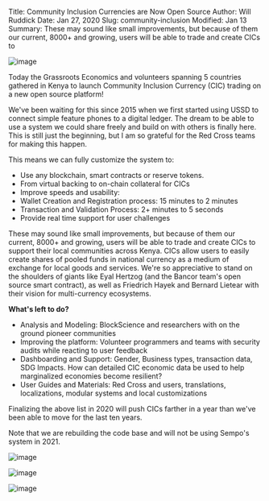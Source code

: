 Title: Community Inclusion Currencies are Now Open Source
Author: Will Ruddick
Date: Jan 27, 2020
Slug: community-inclusion
Modified: Jan 13
Summary: These may sound like small improvements, but because of them our current, 8000+ and growing, users will be able to trade and create CICs to

![image](images/blog/community-inclusion1.webp)

Today the Grassroots Economics and volunteers spanning 5 countries
gathered in Kenya to launch Community Inclusion Currency (CIC) trading
on a new open source platform!

We've been waiting for this since 2015 when we first started using USSD
to connect simple feature phones to a digital ledger. The dream to be
able to use a system we could share freely and build on with others is
finally here. This is still just the beginning, but I am so grateful for
the Red Cross teams for making this happen.

This means we can fully customize the system to:

- Use any blockchain, smart contracts or reserve tokens.
- From virtual backing to on-chain collateral for CICs
- Improve speeds and usability:
- Wallet Creation and Registration process: 15 minutes to 2 minutes
- Transaction and Validation Process: 2+ minutes to 5 seconds
- Provide real time support for user challenges

These may sound like small improvements, but because of them our
current, 8000+ and growing, users will be able to trade and create CICs
to support their local communities across Kenya. CICs allow users to
easily create shares of pooled funds in national currency as a medium of
exchange for local goods and services. We're so appreciative to stand on
the shoulders of giants like Eyal Hertzog (and the Bancor team's open
source smart contract), as well as Friedrich Hayek and Bernard Lietear
with their vision for multi-currency ecosystems.

**What's left to do?**

- Analysis and Modeling: BlockScience and researchers with on the
  ground pioneer communities
- Improving the platform: Volunteer programmers and teams with
  security audits while reacting to user feedback
- Dashboarding and Support: Gender, Business types, transaction data,
  SDG Impacts. How can detailed CIC economic data be used to help
  marginalized economies become resilient?
- User Guides and Materials: Red Cross and users, translations,
  localizations, modular systems and local customizations

Finalizing the above list in 2020 will push CICs farther in a year than
we've been able to move for the last ten years.

Note that we are rebuilding the code base and will not be using Sempo's
system in 2021.

![image](images/blog/community-inclusion93.webp)

![image](images/blog/community-inclusion107.webp)

![image](images/blog/community-inclusion121.webp)


